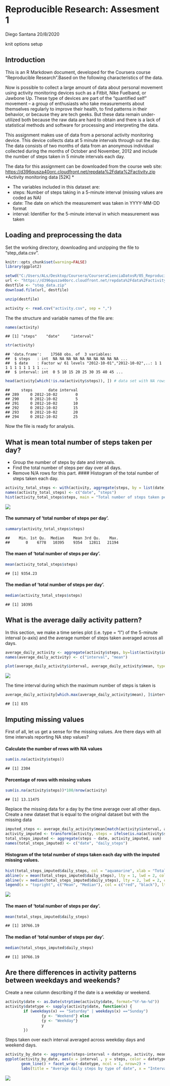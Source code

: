 Reproducible Research: Assesment 1
================
Diego Santana
20/8/2020

knit options setup

## Introduction

This is an R Markdown document, developed for the Coursera course
“Reproducible Research”.Based on the following characteristics of the
data.

Now is possible to collect a large amount of data about personal
movement using activity monitoring devices such as a Fitbit, Nike
Fuelband, or Jawbone Up. These type of devices are part of the
“quantified self” movement – a group of enthusiasts who take
measurements about themselves regularly to improve their health, to find
patterns in their behavior, or because they are tech geeks. But these
data remain under-utilized both because the raw data are hard to obtain
and there is a lack of statistical methods and software for processing
and interpreting the data.

This assignment makes use of data from a personal activity monitoring
device. This device collects data at 5 minute intervals through out the
day. The data consists of two months of data from an anonymous
individual collected during the months of October and November, 2012 and
include the number of steps taken in 5 minute intervals each day.

The data for this assignment can be downloaded from the course web site:
<https://d396qusza40orc.cloudfront.net/repdata%2Fdata%2Factivity.zip>  
*Activity monitoring data \[52K\] *

  - The variables included in this dataset are:
  - steps: Number of steps taking in a 5-minute interval (missing values
    are coded as NA)
  - date: The date on which the measurement was taken in YYYY-MM-DD
    format
  - interval: Identifier for the 5-minute interval in which measurement
    was taken

## Loading and preprocessing the data

Set the working directory, downloading and unzipping the file to
“step\_data.csv”.

``` r
knitr::opts_chunk$set(warning=FALSE)
library(ggplot2)

setwd("C:/Users/ALs/Desktop/Coursera/CourseraCienciaDatosR/05_Reproducible Research/Assesment1")
url <- "https://d396qusza40orc.cloudfront.net/repdata%2Fdata%2Factivity.zip"
destfile <- "step_data.zip"
download.file(url, destfile)

unzip(destfile)

activity <- read.csv("activity.csv", sep = ",")
```

The the structure and variable names of the file are:

``` r
names(activity)
```

    ## [1] "steps"    "date"     "interval"

``` r
str(activity)
```

    ## 'data.frame':    17568 obs. of  3 variables:
    ##  $ steps   : int  NA NA NA NA NA NA NA NA NA NA ...
    ##  $ date    : Factor w/ 61 levels "2012-10-01","2012-10-02",..: 1 1 1 1 1 1 1 1 1 1 ...
    ##  $ interval: int  0 5 10 15 20 25 30 35 40 45 ...

``` r
head(activity[which(!is.na(activity$steps)), ]) # data set with NA rows removed
```

    ##     steps       date interval
    ## 289     0 2012-10-02        0
    ## 290     0 2012-10-02        5
    ## 291     0 2012-10-02       10
    ## 292     0 2012-10-02       15
    ## 293     0 2012-10-02       20
    ## 294     0 2012-10-02       25

Now the file is ready for analysis.

## What is mean total number of steps taken per day?

  - Group the number of steps by date and intervals.
  - Find the total number of steps per day over all days.
  - Remove N/A rows for this part. \#\#\#\# Histogram of the total
    number of steps taken each day.

<!-- end list -->

``` r
activity_total_steps <- with(activity, aggregate(steps, by = list(date), FUN = sum, na.rm = TRUE))
names(activity_total_steps) <- c("date", "steps")
hist(activity_total_steps$steps, main = "Total number of steps taken per day", xlab = "Total steps taken per day", col = "aquamarine", ylim = c(0,20), breaks = seq(0,25000, by=2500))
```

![](ReproducibleData_Ass1f_files/figure-gfm/steps%20mean-1.png)<!-- -->

#### The summary of ‘total number of steps per day’.

``` r
summary(activity_total_steps$steps)
```

    ##    Min. 1st Qu.  Median    Mean 3rd Qu.    Max. 
    ##       0    6778   10395    9354   12811   21194

#### The maen of ‘total number of steps per day’.

``` r
mean(activity_total_steps$steps)
```

    ## [1] 9354.23

#### The median of ‘total number of steps per day’.

``` r
median(activity_total_steps$steps)
```

    ## [1] 10395

## What is the average daily activity pattern?

In this section, we make a time series plot (i.e. type = “l”) of the
5-minute interval (x-axis) and the average number of steps taken
averaged across all days.

``` r
average_daily_activity <- aggregate(activity$steps, by=list(activity$interval), FUN=mean, na.rm=TRUE)
names(average_daily_activity) <- c("interval", "mean")

plot(average_daily_activity$interval, average_daily_activity$mean, type = "l", col="darkblue", lwd = 2, xlab="Interval", ylab="Average number of steps", main="Average number of steps per intervals")
```

![](ReproducibleData_Ass1f_files/figure-gfm/time%20series%20plot-1.png)<!-- -->

The time interval during which the maximum number of steps is taken is

``` r
average_daily_activity[which.max(average_daily_activity$mean), ]$interval
```

    ## [1] 835

## Imputing missing values

First of all, let us get a sense for the missing values. Are there days
with all time intervals reporting NA step values?

#### Calculate the number of rows with NA values

``` r
sum(is.na(activity$steps))
```

    ## [1] 2304

#### Percentage of rows with missing values

``` r
sum(is.na(activity$steps))*100/nrow(activity) 
```

    ## [1] 13.11475

Replace the missing data for a day by the time average over all other
days. Create a new dataset that is equal to the original dataset but
with the missing data

``` r
imputed_steps <- average_daily_activity$mean[match(activity$interval, average_daily_activity$interval)]
activity_imputed <- transform(activity, steps = ifelse(is.na(activity$steps), yes = imputed_steps, no = activity$steps))
total_steps_imputed <- aggregate(steps ~ date, activity_imputed, sum)
names(total_steps_imputed) <- c("date", "daily_steps")
```

#### Histogram of the total number of steps taken each day with the imputed missing values.

``` r
hist(total_steps_imputed$daily_steps, col = "aquamarine", xlab = "Total steps per day", ylim = c(0,30), main = "Total number of steps taken each day", breaks = seq(0,25000,by=2500))
abline(v = mean(total_steps_imputed$daily_steps), lty = 1, lwd = 2, col = "red")
abline(v = median(total_steps_imputed$daily_steps), lty = 2, lwd = 2, col = "black")
legend(x = "topright", c("Mean", "Median"), col = c("red", "black"), lty = c(2, 1), lwd = c(2, 2))
```

![](ReproducibleData_Ass1f_files/figure-gfm/total%20step%20per%20day%20histogram2-1.png)<!-- -->

#### The maen of ‘total number of steps per day’.

``` r
mean(total_steps_imputed$daily_steps)
```

    ## [1] 10766.19

#### The median of ‘total number of steps per day’.

``` r
median(total_steps_imputed$daily_steps)
```

    ## [1] 10766.19

## Are there differences in activity patterns between weekdays and weekends?

Create a new column describing if the date is a weekday or weekend.

``` r
activity$date <- as.Date(strptime(activity$date, format="%Y-%m-%d"))
activity$datetype <- sapply(activity$date, function(x) {
        if (weekdays(x) == "Saturday" | weekdays(x) =="Sunday") 
                {y <- "Weekend"} else 
                {y <- "Weekday"}
                y
        })
```

Steps taken over each interval averaged across weekday days and weekend
days.

``` r
activity_by_date <- aggregate(steps~interval + datetype, activity, mean, na.rm = TRUE)
ggplot(activity_by_date, aes(x = interval , y = steps, color = datetype)) +
       geom_line() + facet_wrap(~datetype, ncol = 1, nrow=2) +
       labs(title = "Average daily steps by type of date", x = "Interval", y = "Average number of steps")
```

![](ReproducibleData_Ass1f_files/figure-gfm/plot%20diferents-1.png)<!-- -->
